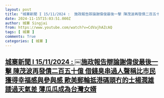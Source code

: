 ```yaml
---
layout: post
title: "城寨新聞 I 15/11/2024 : ￼施政報告辯論謝偉俊最後一擊 陳茂波再發債二百五十億 借錢臭串過人聲稱比市民獲得幸福感與參與感 歐美郵輪抵港碼頭冇的士楊潤雄諉過天氣差  薄瓜瓜成為台灣女婿"
date: 2024-11-15T15:03:51.000Z
author: 城寨 Singjai
from: https://www.youtube.com/watch?v=CdVajhAZcAQ
tags: [ 城寨 ]
comments: True
categories: [ 城寨 ]
---
```

<!--1731683031000-->
[城寨新聞 I 15/11/2024 : ￼施政報告辯論謝偉俊最後一擊 陳茂波再發債二百五十億 借錢臭串過人聲稱比市民獲得幸福感與參與感 歐美郵輪抵港碼頭冇的士楊潤雄諉過天氣差  薄瓜瓜成為台灣女婿](https://www.youtube.com/watch?v=CdVajhAZcAQ)
------

<div>

</div>
